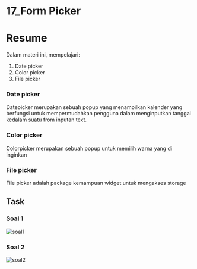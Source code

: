 # 17_Form Picker

# Resume
Dalam materi ini, mempelajari:
1. Date picker
2. Color picker
3. File picker

### Date picker
Datepicker merupakan sebuah popup yang menampilkan kalender yang berfungsi untuk mempermudahkan pengguna dalam menginputkan tanggal kedalam suatu from inputan text.

### Color picker
Colorpicker merupakan sebuah popup untuk memilih warna yang di inginkan

### File picker
File picker adalah package kemampuan widget untuk mengakses storage

## Task
### Soal 1 
![soal1](https://user-images.githubusercontent.com/59384629/161376560-9c6fa47d-e6ed-499a-b951-f2aaaf3cb11f.png)


### Soal 2
![soal2](https://user-images.githubusercontent.com/59384629/161376564-de169f07-9284-4b9f-a214-ebff8caeac9b.png)
